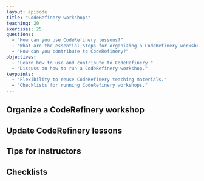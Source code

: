```yaml
---
layout: episode
title: "CodeRefinery workshops"
teaching: 20
exercises: 25
questions:
  - "How can you use CodeRefinery lessons?"
  - "What are the essential steps for organizing a CodeRefinery workshop?"
  - "How can you contribute to CodeRefinery?"
objectives:
  - "Learn how to use and contribute to CodeRefinery."
  - "Discuss on how to run a CodeRefinery workshop."
keypoints:
  - "Flexibility to reuse CodeRefinery teaching materials."
  - "Checklists for running CodeRefinery workshops."
---
```


## Organize a CodeRefinery workshop

## Update CodeRefinery lessons

## Tips for instructors

## Checklists


